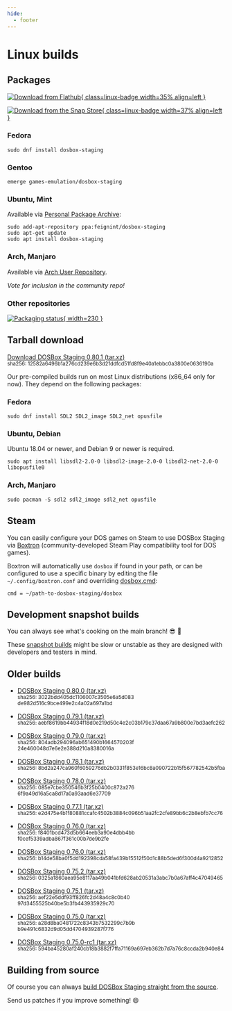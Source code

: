```yaml
---
hide:
  - footer
---
```


# Linux builds

## Packages

[![Download from Flathub](https://flathub.org/assets/badges/flathub-badge-en.png){ class=linux-badge width=35% align=left }][flathub]

[![Download from the Snap Store](https://snapcraft.io/static/images/badges/en/snap-store-black.svg){ class=linux-badge width=37% align=left }][snapstore]

[flathub]:https://flathub.org/apps/details/io.github.dosbox-staging
[snapstore]:https://snapcraft.io/dosbox-staging


### Fedora

    sudo dnf install dosbox-staging

### Gentoo

    emerge games-emulation/dosbox-staging

### Ubuntu, Mint

Available via [Personal Package Archive](https://launchpad.net/~feignint/+archive/ubuntu/dosbox-staging):

    sudo add-apt-repository ppa:feignint/dosbox-staging
    sudo apt-get update
    sudo apt install dosbox-staging

### Arch, Manjaro

Available via [Arch User Repository](https://aur.archlinux.org/packages/dosbox-staging).

*Vote for inclusion in the community repo!*

### Other repositories

[![Packaging status](https://repology.org/badge/vertical-allrepos/dosbox-staging.svg){ width=230 }][other-repos]

[other-repos]:https://repology.org/project/dosbox-staging/versions


## Tarball download

[Download DOSBox Staging 0.80.1 (tar.xz)][0_80_1]
<br>
<small>
sha256: 12582a6496b1a276cd239e6b3d21ddfc<wbr>d51fd8f9e40a1ebbc0a3800e0636190a
</small>

Our pre-compiled builds run on most Linux distributions (x86\_64 only for now).
They depend on the following packages:

### Fedora

    sudo dnf install SDL2 SDL2_image SDL2_net opusfile

### Ubuntu, Debian 

Ubuntu 18.04 or newer, and Debian 9 or newer is required.

    sudo apt install libsdl2-2.0-0 libsdl2-image-2.0-0 libsdl2-net-2.0-0 libopusfile0

### Arch, Manjaro

    sudo pacman -S sdl2 sdl2_image sdl2_net opusfile


## <a name="steam"></a> Steam

You can easily configure your DOS games on Steam to use DOSBox Staging via
[Boxtron](https://github.com/dreamer/boxtron) (community-developed
Steam Play compatibility tool for DOS games).

Boxtron will automatically use `dosbox` if found in your path, or can be
configured to use a specific binary by editing the file
`~/.config/boxtron.conf` and overriding [dosbox.cmd][boxtron-conf]:

    cmd = ~/path-to-dosbox-staging/dosbox

[boxtron-conf]:https://github.com/dreamer/boxtron/wiki/Configuration#dosboxcmd

## Development snapshot builds

You can always see what's cooking on the main branch! :sunglasses: :beer:

These [snapshot builds](development-builds.md) might be slow or unstable as they
are designed with developers and testers in mind.


## Older builds

- [DOSBox Staging 0.80.0 (tar.xz)][0_80_0]
  <br>
  <small>
  sha256: 3022bdd405dc1106007c3505e6a5d083<wbr>de982d516c9bce499e2c4a02a697a1bd
  </small>

- [DOSBox Staging 0.79.1 (tar.xz)][0_79_1]
  <br>
  <small>
  sha256: aebf8619bb44934f18d0e219d50c4e2c<wbr>03b179c37daa67a9b800e7bd3aefc262
  </small>

- [DOSBox Staging 0.79.0 (tar.xz)][0_79_0]
  <br>
  <small>
  sha256: 804adb294096ab651490b1664570203f<wbr>24e460048d7e6e2e388d210a8380016a
  </small>

- [DOSBox Staging 0.78.1 (tar.xz)][0_78_1]
  <br>
  <small>
  sha256: 8bd2a247ca960f6059276db2b0331f85<wbr>3e16bc8a090722b15f567782542b5fba
  </small>

- [DOSBox Staging 0.78.0 (tar.xz)][0_78_0]
  <br>
  <small>
  sha256: 085e7cbe350546b3f25b0400c872a276<wbr>6f9a49d16a5ca8d17a0a93aad6e37709
  </small>

- [DOSBox Staging 0.77.1 (tar.xz)][0_77_1]
  <br>
  <small>
  sha256: e2d475e4b1f80881ccafc4502b3884c0<wbr>96b51aa2fc2cfe89bb6c2b8ebfb7cc76
  </small>

- [DOSBox Staging 0.76.0 (tar.xz)][0_77_0]
  <br>
  <small>
  sha256: f8401bcd473d5b664eeb3a90e4dbb4bb<wbr>f0cef5339adba867f361c00b7de9b2fe
  </small>

- [DOSBox Staging 0.76.0 (tar.xz)][0_76_0]
  <br>
  <small>
  sha256: b14de58ba0f5dd192398cda58fa439b1<wbr>5512f50d1c88b5ded6f300d4a9212852
  </small>

- [DOSBox Staging 0.75.2 (tar.xz)][0_75_2]
  <br>
  <small>
  sha256: 0325a1860aea95e8117aa49b041bfd62<wbr>8ab20531a3abc7b0a67aff4c47049465
  </small>

- [DOSBox Staging 0.75.1 (tar.xz)][0_75_1]
  <br>
  <small>
  sha256: aef22e5ddf93ff826fc2d48a4c8c0b40<wbr>97d3455525b40be5b3fb443935929c70
  </small>

- [DOSBox Staging 0.75.0 (tar.xz)][0_75_0]
  <br>
  <small>
  sha256: a28d8ba0481722c8343b7532299c7b9b<wbr>b9e491c6832d9d05dd4704939287f776
  </small>

- [DOSBox Staging 0.75.0-rc1 (tar.xz)][0_75_0_rc1]
  <br>
  <small>
  sha256: 594ba45280af240cb18b3882f7ffa711<wbr>69a697eb362b7d7a76c8ccda2b940e84
  </small>

[0_80_1]: https://github.com/dosbox-staging/dosbox-staging/releases/download/v0.80.1/dosbox-staging-linux-v0.80.1.tar.xz
[0_80_0]: https://github.com/dosbox-staging/dosbox-staging/releases/download/v0.80.0/dosbox-staging-linux-v0.80.0.tar.xz
[0_79_1]: https://github.com/dosbox-staging/dosbox-staging/releases/download/v0.79.1/dosbox-staging-linux-v0.79.1.tar.xz
[0_79_0]: https://github.com/dosbox-staging/dosbox-staging/releases/download/v0.79.0/dosbox-staging-linux-v0.79.0.tar.xz
[0_78_1]: https://github.com/dosbox-staging/dosbox-staging/releases/download/v0.78.1/dosbox-staging-linux-v0.78.1.tar.xz
[0_78_0]: https://github.com/dosbox-staging/dosbox-staging/releases/download/v0.78.0/dosbox-staging-linux-v0.78.0.tar.xz
[0_77_1]: https://github.com/dosbox-staging/dosbox-staging/releases/download/v0.77.1/dosbox-staging-linux-v0.77.1.tar.xz
[0_77_0]: https://github.com/dosbox-staging/dosbox-staging/releases/download/v0.77.0/dosbox-staging-linux-v0.77.0.tar.xz
[0_76_0]: https://github.com/dosbox-staging/dosbox-staging/releases/download/v0.76.0/dosbox-staging-linux-v0.76.0.tar.xz
[0_75_2]: https://github.com/dosbox-staging/dosbox-staging/releases/download/v0.75.2/dosbox-staging-linux-v0.75.2.tar.xz
[0_75_1]: https://github.com/dosbox-staging/dosbox-staging/releases/download/v0.75.1/dosbox-staging-linux-v0.75.1.tar.xz
[0_75_0]: https://github.com/dosbox-staging/dosbox-staging/releases/download/v0.75.0/dosbox-staging-linux-v0.75.0.tar.xz
[0_75_0_rc1]: https://github.com/dosbox-staging/dosbox-staging/releases/download/v0.75.0-rc1/dosbox-staging-linux-v0.75.0-rc1.tar.xz

## Building from source

Of course you can always [build DOSBox Staging straight from the source][1].

Send us patches if you improve something! :smile:

[1]:https://github.com/dosbox-staging/dosbox-staging

